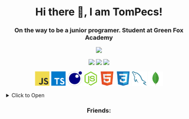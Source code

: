 

  

<h1  align="center">Hi there 👋, I am TomPecs!</h1>

<h3  align="center">

On the way to be a junior programer. Student at Green Fox Academy

</h3>

  

<p  align="center">

<a href="https://github.com/TomPecs">

<img height="180em" src="https://github-readme-stats-eight-theta.vercel.app/api?username=TomPecs&show_icons=true&theme=vue-dark&include_all_commits=true&count_private=true"  />

</a>

</p>

  

<p  align="center">

<img src="https://badges.pufler.dev/commits/all/Tompecs?label=Public+commits&style=flat-square&color=6875f5&logo=github"/>

<img src="https://badges.pufler.dev/repos/Tompecs?label=Public+repos&style=flat-square&color=6875f5&logo=github"/>

<img src="https://badges.pufler.dev/visits/TomPecs/Tompecs?style=flat-square&color=6875f5&logo=github"/>

</p>

<p  align="center">

<img src="https://raw.githubusercontent.com/devicons/devicon/master/icons/javascript/javascript-original.svg" alt="javascript" width="40" height="40"/>

<img src="https://raw.githubusercontent.com/devicons/devicon/master/icons/typescript/typescript-original.svg" alt="php" width="40" height="40"/>

<img src="https://raw.githubusercontent.com/devicons/devicon/master/icons/lua/lua-original.svg" alt="lua" width="40" height="40"/>

<img src="https://raw.githubusercontent.com/devicons/devicon/master/icons/nodejs/nodejs-original.svg" alt="node" width="40" height="40"/>

<img src="https://raw.githubusercontent.com/devicons/devicon/master/icons/html5/html5-original.svg" alt="html5" width="40" height="40"/>

<img src="https://raw.githubusercontent.com/devicons/devicon/master/icons/css3/css3-original.svg" alt="css3" width="40" height="40"/>

<img src="https://raw.githubusercontent.com/devicons/devicon/master/icons/mysql/mysql-original.svg" alt="mysql" width="40" height="40"/>

<img src="https://raw.githubusercontent.com/devicons/devicon/master/icons/mongodb/mongodb-original.svg" alt="mysql" width="40" height="40"/>

</p>

<details> 
  <summary>Click to Open<h3  align="center">Friends:</h3></summary>
 
  


<div style="display:flex"><h4> [Developers:] </h4>

<a href="#">[#Ádám]</a>
<a href="#">[#Beni]</a>
<a href="https://github.com/CsokiHUN">[#Csoki]</a>
<a href="https://www.twitch.tv/skeletonwarrior66">[#Csontvázharcos]</a>
<a href="https://github.com/aDavidkaa">[#Davidkaaaah]</a>
<a href="#">[#Füsti]</a>
<a href="https://github.com/Gandalf6989">[#Gandalf]</a>
<a href="https://github.com/Gellipapa">[#Gellipapa]</a>
<a href="https://www.twitch.tv/xeppy94">[#Xeppy]</a>
</div>

<div style="display:flex"><h4>  [Non developers:] </h4>

<a href="https://www.twitch.tv/mran0_">[#An0]</a>
<a href="https://www.twitch.tv/kantor_pictures">[#Kantor]</a>
<a href="https://www.twitch.tv/klikkertv">[#KlikkerTV]</a>

</div>
<div style="display:flex"><h4> [Green Fox friends:] </h4>

<a href="https://github.com/rdg5">[#Sanyi]</a>
<a href="https://github.com/matecserven">[#Máté]</a>
<a href="https://github.com/bkeszl">[#Barna]</a>
<a href="https://github.com/KreczAndris">[#András]</a>
<a href="https://github.com/nldanne">[#Anh]</a>
<a href="https://github.com/dragonfly-88">[#Annila]</a>
<a href="https://github.com/brdsgnrx">[#Bence]</a>
<a href="https://github.com/fauxmaux">[#Béla]</a>
<a href="https://github.com/davidkanyik">[#Dávid]</a>
<a href="https://github.com/Gbi92">[#Gabi]</a>
<a href="https://github.com/kalip60">[#József]</a>
<a href="https://github.com/MazurLaura">[#Lili]</a>
<a href="https://github.com/jambi997">[#Marci]</a>
<a href="https://github.com/XentiusCRFX">[#Mészi]</a>
<a href="https://github.com/bodiors">[#Örs]</a>

  </div>
  </details>

<!--

**TomPecs/TomPecs** is a ✨ _special_ ✨ repository because its `README.md` (this file) appears on your GitHub profile.

  

Here are some ideas to get you started:

  

- 🔭 I’m currently working on ...

- 🌱 I’m currently learning ...

- 👯 I’m looking to collaborate on ...

- 🤔 I’m looking for help with ...

- 💬 Ask me about ...

- 📫 How to reach me: ...

- 😄 Pronouns: ...

- ⚡ Fun fact: ...

-->
